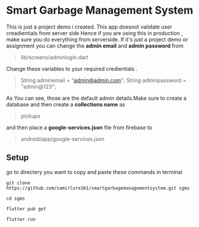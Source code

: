 # Smart Garbage Management System

This is just a project demo i created. This app doesnot validate user creadientials from server side Hence if you are using this in production , make sure you do everything from serverside. If it's just a project demo or assignment you can change the **admin email** and **admin password** from  
>lib/screens/adminlogin.dart

Change these variables to your required credientials .
> String adminemail = "admin@admin.com";
  String adminpassword = "admin@123";

  As You can see, those are the default admin details.Make sure to create a database and then create a **collections name** as 
  > pickups
  
  and then place a **google-services.json** file from firebase to 

  > android/app/google-services.json

## Setup

go to directery you want to copy and paste these commands in terminal

``git clone https://github.com/samirlure161/smartgarbagemanagementsystem.git sgms``

`cd sgms`

`flutter pub get`

`flutter run`
